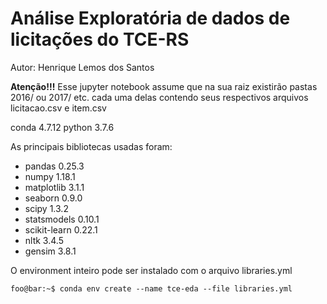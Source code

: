 # Análise Exploratória de dados de licitações do TCE-RS

Autor: Henrique Lemos dos Santos

**Atenção!!!**
Esse jupyter notebook assume que na sua raiz existirão pastas 2016/ ou 2017/ etc. cada uma delas contendo seus respectivos arquivos licitacao.csv e item.csv

conda 4.7.12
python 3.7.6

As principais bibliotecas usadas foram:
*  pandas 0.25.3
*  numpy 1.18.1
*  matplotlib 3.1.1
*  seaborn 0.9.0
*  scipy 1.3.2
*  statsmodels 0.10.1
*  scikit-learn 0.22.1
*  nltk 3.4.5
*  gensim 3.8.1

O environment inteiro pode ser instalado com o arquivo libraries.yml
~~~
foo@bar:~$ conda env create --name tce-eda --file libraries.yml
~~~